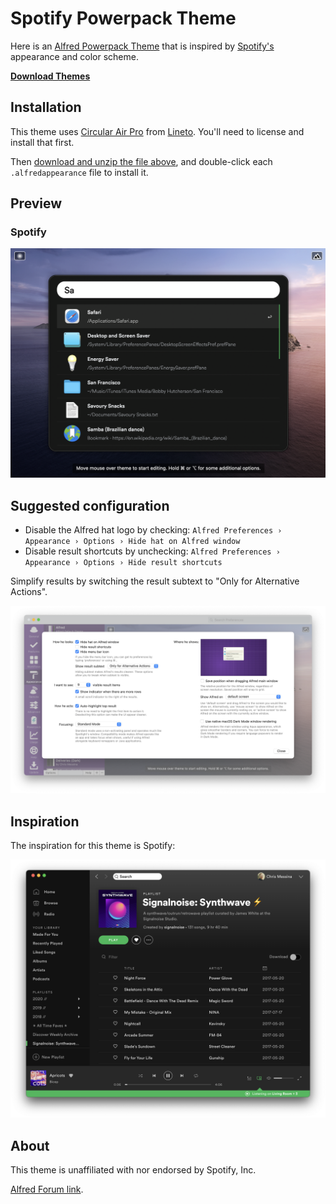 # Spotify Powerpack Theme

Here is an [Alfred Powerpack Theme](https://www.alfredapp.com/help/appearance/) that is inspired by [Spotify's](https://www.spotify.com/) appearance and color scheme.

[**Download Themes**](https://github.com/chrismessina/alfred-theme-spotify/releases/latest)

## Installation

This theme uses [Circular Air Pro](https://lineto.com/typefaces/circular) from [Lineto](https://lineto.com/). You'll need to license and install that first.

Then [download and unzip the file above](https://github.com/chrismessina/alfred-theme-spotify/releases/latest), and double-click each `.alfredappearance` file to install it.

## Preview

### Spotify

[![Spotify - Alfred Theme Preview](./assets/spotify-preview.png)](./assets/spotify-light.png)

## Suggested configuration

- Disable the Alfred hat logo by checking: `Alfred Preferences › Appearance › Options › Hide hat on Alfred window`
- Disable result shortcuts by unchecking: `Alfred Preferences › Appearance › Options › Hide result shortcuts`

Simplify results by switching the result subtext to "Only for Alternative Actions".

[![Alfred Appearance Options](./assets/alfred-appearance-options.png)](./assets/alfred-appearance-options.png)

## Inspiration

The inspiration for this theme is Spotify:

[![Spotify](./assets/spotify.png)](./assets/spotify.png)

## About

This theme is unaffiliated with nor endorsed by Spotify, Inc.

<a href="https://www.alfredforum.com/topic/16379-musicapp-inspired-theme/">Alfred Forum link</a>.
